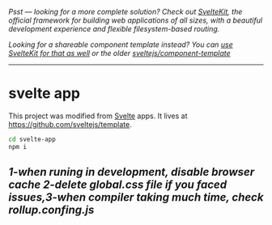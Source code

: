*Psst — looking for a more complete solution? Check out [SvelteKit](https://kit.svelte.dev), the official framework for building web applications of all sizes, with a beautiful development experience and flexible filesystem-based routing.*

*Looking for a shareable component template instead? You can [use SvelteKit for that as well](https://kit.svelte.dev/docs#packaging) or the older [sveltejs/component-template](https://github.com/sveltejs/component-template)*

---

# svelte app

This project was modified from [Svelte](https://svelte.dev) apps. It lives at https://github.com/sveltejs/template.

```bash
cd svelte-app
npm i
```
*1-when runing in development, disable browser cache 2-delete global.css file if you faced issues,3-when compiler taking much time, check rollup.confing.js*
---
